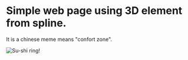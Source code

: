 # Simple web page using 3D element from spline.

It is a chinese meme means "confort zone".


![Su-shi ring!]("./src/ring.PNG")

